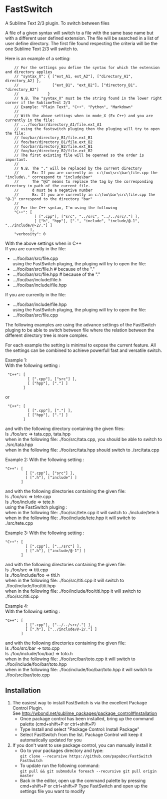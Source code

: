 FastSwitch
==========

A Sublime Text 2/3 plugin. To switch between files

A file of a given syntax will switch to a file with the same base name but with a different user defined extension. 
The file will be searched in a list of user define directory. The first file found respecting the criteria will be the one Sublime Text 2/3 will switch to.

Here is an example of a setting:
```
    // For the settings you define the syntax for which the extension and directory applies  
    // "syntax_X": { ["ext_A1, ext_A2"], ["directory_A1", directory_A2] },  
    //               ["ext_B1", "ext_B2"], ["directory_B1", "directory_B2"]  
    //             }
    // N.B. The "syntax_X" must be the string found in the lower right corner if the SublimeText 2/3  
    // Example: "Plain Text", "C++". "Python", "Markdown"  
    //   
    // With the above settings when in mode_X (Ex C++) and you are currently in the file:  
    // .../foo/bar/directory_A1/file.ext_A1  
    // using the fastswitch pluging then the pluging will try to open the file:  
    // foo/bar/directory_B1/file.ext_B1  
    // foo/bar/directory_B1/file.ext_B2  
    // foo/bar/directory_B2/file.ext_B1  
    // foo/bar/directory_B2/file.ext_B2  
    // The first existing file will be openned so the order is important.  
    //  
    // N.B. The "." will be replaced by the current directory
    //      Ex: If you are currently in  c:\foo\src\bar\file.cpp the "include\." correspond to "include\bar"
    //      The "@d" means to replace the tag by the corresponding directory in path of the current file.
    //      d must be a negative number
    //      Ex: If you are currently in c:\foo\bar\src\file.cpp the "@-1" correspond to the directory "bar" 
    //
    // For the C++ syntax, I'm using the following  
    "C++": [
             [ [".cpp"], ["src", "../src", "../../src/."] ],
             [ ["h", "hpp"], [".", "include", "include/@-1", "../include/@-2/."] ]
           ],
    "verbosity": 0
```
With the above settings when in C++  
If you are currently in the file:
  * .../foo/bar/src/file.cpp  
using the FastSwitch pluging, the pluging will try to open the file:
  * .../foo/bar/src/file.h                    # because of the "."
  * .../foo/bar/src/file.hpp                  # because of the "."
  * .../foo/bar/include/file.h
  * .../foo/bar/include/file.hpp

If you are currently in the file:
  * .../foo/bar/include/file.hpp  
using the FastSwitch pluging, the pluging will try to open the file:
  * .../foo/bar/src/file.cpp


The following examples are using the advance settings of the FastSwitch pluging to be able to switch between file
where the relation between the different directory tree is more complex.

For each example the setting is minimal to expose the current feature. All the settings can be combined to achieve 
powerfull fast and versatile switch.

Example 1:  
With the following setting :  
```
 "C++": [  
          [ [".cpp"], ["src"] ],  
          [ ["hpp"], ["."] ]  
        ]
```  
 or  
```
 "C++": [  
          [ [".cpp"], ["."] ],  
          [ ["hpp"], ["."] ]  
        ]  
```     
and with the following directory containing the given files:  
ls ./foo/src => tata.cpp, tata.hpp  
when in the following file: ./foo/src/tata.cpp, you should be able to switch to ./src/tata.hpp  
when in the following file: ./foo/src/tata.hpp should switch to ./src/tata.cpp

Example 2:
With the following setting :  
```
"C++": [  
         [ [".cpp"], ["src"] ],  
         [ [".h"], ["include"] ]  
       ] 
```  
and with the following directories containing the given file:  
ls ./foo/src => tete.cpp  
ls ./foo/include => tete.h  
using the FastSwitch pluging :  
when in the following file: ./foo/src/tete.cpp it will switch to ./include/tete.h  
when in the following file: ./foo/include/tete.hpp it will switch to ./src/tete.cpp  

Example 3:
With the following setting :  
```
"C++": [  
         [ [".cpp"], ["../src"] ],  
         [ [".h"], ["include/@-1"] ]  
       ]  
```
and with the following directories containing the given file:  
ls ./foo/src => titi.cpp  
ls ./foo/include/foo => titi.h  
when in the following file: ./foo/src/titi.cpp it will switch to ./foo/include/foo/titi.hpp  
when in the following file: ./foo/include/foo/titi.hpp it will switch to ./foo/src/titi.cpp  

Example 4:  
With the following setting :  
```
"C++": [  
         [ [".cpp"], ["../../src/."] ],  
         [ [".h"], ["../include/@-2/."] ]  
       ]
```
and with the following directories containing the given file:  
ls ./foo/src/bar => toto.cpp  
ls ./foo/include/foo/bar/ => toto.h  
when in the following file: ./foo/src/bar/toto.cpp it will switch to ./foo/include/foo/bar/toto.hpp  
when in the following file: ./foo/include/foo/bar/toto.hpp it will switch to ./foo/src/bar/toto.cpp


Installation
------------

1. The easiest way to install FastSwitch is via the excellent Package Control Plugin.  
   See http://wbond.net/sublime_packages/package_control#Installation  
   * Once package control has been installed, bring up the command palette (cmd+shift+P or ctrl+shift+P)  
   * Type Install and select "Package Control: Install Package"  
   * Select FastSwitch from the list. Package Control will keep it automatically updated for you  
2. If you don't want to use package control, you can manually install it  
   * Go to your packages directory and type:  
   ```git clone --recursive https://github.com/papaDoc/FastSwitch FastSwitch ```
   * To update run the following command:  
   ```git pull && git submodule foreach --recursive git pull origin master```
   * Back in the editor, open up the command palette by pressing cmd+shift+P or ctrl+shift+P
   Type FastSwitch and open up the settings file you want to modify



